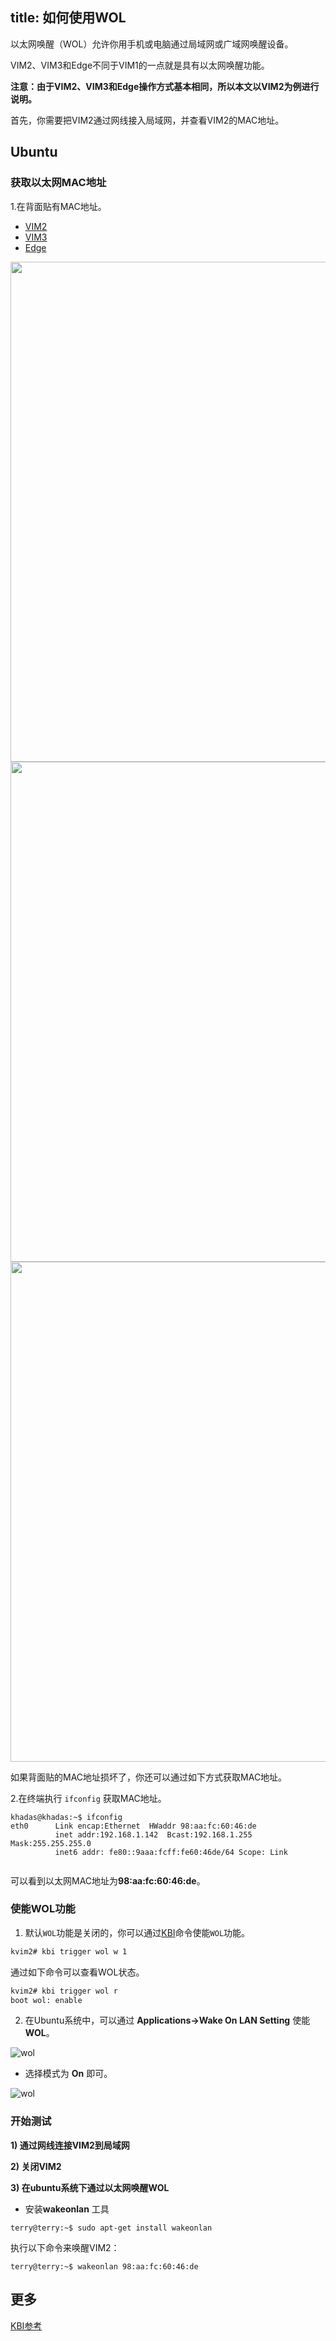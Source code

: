 title: 如何使用WOL
---

以太网唤醒（WOL）允许你用手机或电脑通过局域网或广域网唤醒设备。

VIM2、VIM3和Edge不同于VIM1的一点就是具有以太网唤醒功能。

**注意：由于VIM2、VIM3和Edge操作方式基本相同，所以本文以VIM2为例进行说明。**

首先，你需要把VIM2通过网线接入局域网，并查看VIM2的MAC地址。

## Ubuntu

### 获取以太网MAC地址

1.在背面贴有MAC地址。

<ul class="nav nav-tabs" id="myTab" role="tablist">
  <li class="nav-item" role="presentation">
    <a class="nav-link active" id="vim2-tab" data-toggle="tab" href="#vim2" role="tab" aria-controls="vim2" aria-selected="true">VIM2</a>
  </li>
  <li class="nav-item" role="presentation">
    <a class="nav-link" id="vim3-tab" data-toggle="tab" href="#vim3" role="tab" aria-controls="vim3" aria-selected="false">VIM3</a>
  </li>
  <li class="nav-item" role="presentation">
    <a class="nav-link" id="edge-tab" data-toggle="tab" href="#edge" role="tab" aria-controls="edge" aria-selected="false">Edge</a>
  </li>
</ul>
<div class="tab-content" id="myTabContent">
<div class="tab-pane fade show active" id="vim2" role="tabpanel" aria-labelledby="vim2-tab">

<img src="/linux/images/vim2/VIM2_WOL.png" width="800px">

</div>
<div class="tab-pane fade" id="vim3" role="tabpanel" aria-labelledby="vim3-tab">

<img src="/linux/images/vim3/VIM3_WOL.png" width="800px">

</div>
<div class="tab-pane fade" id="edge" role="tabpanel" aria-labelledby="edge-tab">

<img src="/linux/images/edge/Edge_WOL.jpg" width="800px">

</div>
</div>


如果背面贴的MAC地址损坏了，你还可以通过如下方式获取MAC地址。

2.在终端执行 `ifconfig` 获取MAC地址。
```
khadas@khadas:~$ ifconfig
eth0      Link encap:Ethernet  HWaddr 98:aa:fc:60:46:de
          inet addr:192.168.1.142  Bcast:192.168.1.255  Mask:255.255.255.0 
          inet6 addr: fe80::9aaa:fcff:fe60:46de/64 Scope: Link


```
可以看到以太网MAC地址为**98:aa:fc:60:46:de**。

### 使能WOL功能

1) 默认`WOL`功能是关闭的，你可以通过[KBI](/linux/zh-cn/vim2/KbiGuidance.html)命令使能`WOL`功能。

```sh
kvim2# kbi trigger wol w 1
``` 

通过如下命令可以查看WOL状态。

```sh
kvim2# kbi trigger wol r
boot wol: enable
```

2) 在Ubuntu系统中，可以通过 **Applications->Wake On LAN Setting** 使能 **WOL**。
 
![wol](/linux/images/vim2/vim2_ubuntu_wol1.png)
 
* 选择模式为 **On** 即可。
 
![wol](/linux/images/vim2/vim2_ubuntu_wol2.png)

### 开始测试

**1) 通过网线连接VIM2到局域网**
 
**2) 关闭VIM2**
 
**3) 在ubuntu系统下通过以太网唤醒WOL**

* 安装**wakeonlan** 工具
```
terry@terry:~$ sudo apt-get install wakeonlan
```
执行以下命令来唤醒VIM2：
``` 
terry@terry:~$ wakeonlan 98:aa:fc:60:46:de
```

## 更多
[KBI参考](/linux/zh-cn/vim2/KbiGuidance.html)
